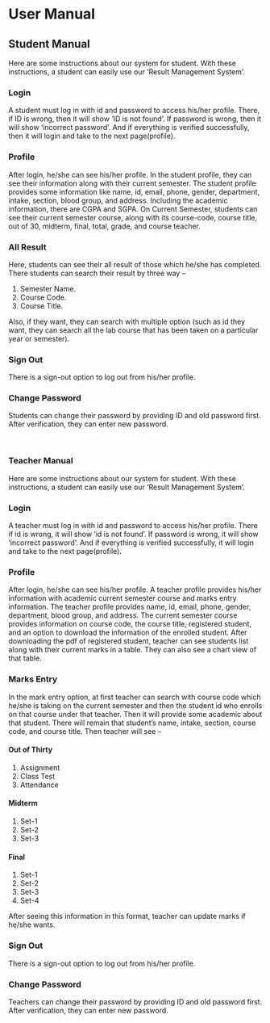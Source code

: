 # User Manual

## Student Manual
Here are some instructions about our system for student. With these instructions, a student can easily use our ‘Result Management System’. 

### Login
A student must log in with id and password to access his/her profile. There, if ID is wrong, then it will show ‘ID is not found’. If password is wrong, then it will show ‘incorrect password’. And if everything is verified successfully, then it will login and take to the next page(profile). 
 
### Profile
After login, he/she can see his/her profile. In the student profile, they can see their information along with their current semester. The student profile provides some information like name, id, email, phone, gender, department, intake, section, blood group, and address. Including the academic information, there are CGPA and SGPA.
On Current Semester, students can see their current semester course, along with its course-code, course title, out of 30, midterm, final, total, grade, and course teacher.

### All Result
Here, students can see their all result of those which he/she has completed. There students can search their result by three way – 
1. Semester Name.
2. Course Code.
3. Course Title.

Also, if they want, they can search with multiple option (such as id they want, they can search all the lab course that has been taken on a particular year or semester).

### Sign Out
There is a sign-out option to log out from his/her profile.

### Change Password
Students can change their password by providing ID and old password first. After verification, they can enter new password.

 
### Teacher Manual
Here are some instructions about our system for student. With these instructions, a student can easily use our ‘Result Management System’. 

### Login
A teacher must log in with id and password to access his/her profile. There if id is wrong, it will show ‘id is not found’. If password is wrong, it will show ‘incorrect password’. And if everything is verified successfully, it will login and take to the next page(profile).

### Profile
After login, he/she can see his/her profile. A teacher profile provides his/her information with academic current semester course and marks entry information. The teacher profile provides name, id, email, phone, gender, department, blood group, and address. The current semester course provides information on course code, the course title, registered student, and an option to download the information of the enrolled student. 
After downloading the pdf of registered student, teacher can see students list along with their current marks in a table. They can also see a chart view of that table. 

### Marks Entry
In the mark entry option, at first teacher can search with course code which he/she is taking on the current semester and then the student id who enrolls on that course under that teacher. Then it will provide some academic about that student. There will remain that student’s name, intake, section, course code, and course title. Then teacher will see – 

#### Out of Thirty
1.	Assignment
2.	Class Test
3.	Attendance
#### 	Midterm
1.	Set-1
2.	Set-2
3.	Set-3
#### Final
1.	Set-1
2. Set-2
3.	Set-3
4.	Set-4

After seeing this information in this format, teacher can update marks if he/she wants.

### Sign Out
There is a sign-out option to log out from his/her profile.

### Change Password
Teachers can change their password by providing ID and old password first. After verification, they can enter new password.


